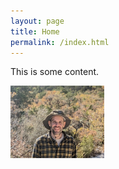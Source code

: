 ```yaml
---
layout: page
title: Home
permalink: /index.html
---
```


This is some content.

<img src="/assets/images/profile.jpg" alt="Girl in a jacket" width="150">